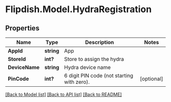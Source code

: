 # Flipdish.Model.HydraRegistration
## Properties

Name | Type | Description | Notes
------------ | ------------- | ------------- | -------------
**AppId** | **string** | App | 
**StoreId** | **int?** | Store to assign the hydra | 
**DeviceName** | **string** | Hydra device name | 
**PinCode** | **int?** | 6 digit PIN code (not starting with zero). | [optional] 

[[Back to Model list]](../README.md#documentation-for-models) [[Back to API list]](../README.md#documentation-for-api-endpoints) [[Back to README]](../README.md)

